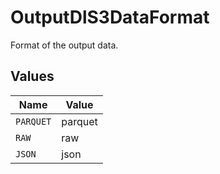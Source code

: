 # OutputDlS3DataFormat

Format of the output data.


## Values

| Name      | Value     |
| --------- | --------- |
| `PARQUET` | parquet   |
| `RAW`     | raw       |
| `JSON`    | json      |